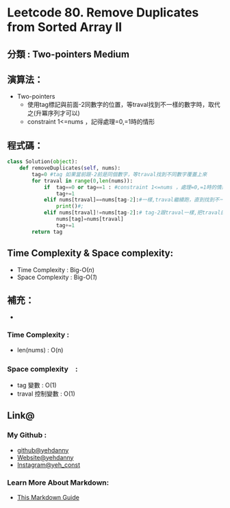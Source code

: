 # Leetcode  80. Remove Duplicates from Sorted Array II

## 分類 : Two-pointers Medium

## 演算法：
- Two-pointers
  - 使用tag標記與前面-2同數字的位置，等traval找到不一樣的數字時，取代之(升冪序列才可以)
  - constraint 1<=nums ，記得處理=0,=1時的情形

## 程式碼：
```python
class Solution(object):
    def removeDuplicates(self, nums):
        tag=0 #tag 如果當前跟-2前是同個數字，等traval找到不同數字覆蓋上來
        for traval in range(0,len(nums)):
            if  tag==0 or tag==1 : #constraint 1<=nums ，處理=0,=1時的情形
                tag+=1
            elif nums[traval]==nums[tag-2]:#一樣,traval繼續跑，直到找到不一樣的
                print()#;
            elif nums[traval]!=nums[tag-2]:# tag-2跟traval一樣,把traval的值拿到Tag位置
                nums[tag]=nums[traval]
                tag+=1
        return tag

```
## Time Complexity & Space complexity:
- Time Complexity   :   Big-O(*n*)
- Space Complexity   :  Big-O(*1*)

## 補充：
- 
### Time Complexity :
- len(nums) : O(n)
### Space complexity　:
- tag 變數 : O(1)
- traval 控制變數 : O(1)

## Link@
### My Github : 
- [github@yehdanny](https://github.com/yehdanny)
- [Website@yehdanny](https://yehdanny.github.io/mypage/html/index.html)
- [Instagram@yeh_const](https://www.instagram.com/yeh_const?igsh=MTVlNTl2eGVkeWI2MA%3D%3D&utm_source=qr)
### Learn More About Markdown:
- [This Markdown Guide](https://www.markdownguide.org/)
